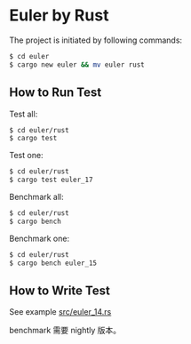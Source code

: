 # Euler by Rust

The project is initiated by following commands:

```sh
$ cd euler
$ cargo new euler && mv euler rust
```

## How to Run Test

Test all:

```sh
$ cd euler/rust
$ cargo test
```

Test one:

```sh
$ cd euler/rust
$ cargo test euler_17
```

Benchmark all:

```sh
$ cd euler/rust
$ cargo bench
```

Benchmark one:

```sh
$ cd euler/rust
$ cargo bench euler_15
```

## How to Write Test

See example [src/euler_14.rs](./src/euler_14.rs)

benchmark 需要 nightly 版本。
